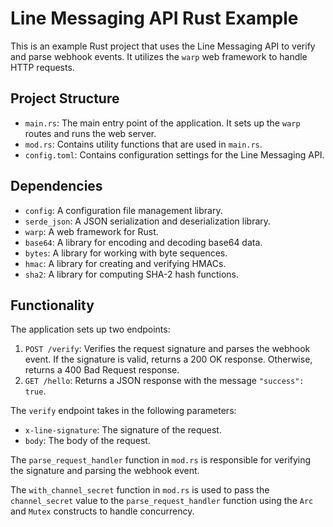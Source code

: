 # Line Messaging API Rust Example

This is an example Rust project that uses the Line Messaging API to verify and parse webhook events. It utilizes the `warp` web framework to handle HTTP requests.

## Project Structure

- `main.rs`: The main entry point of the application. It sets up the `warp` routes and runs the web server.
- `mod.rs`: Contains utility functions that are used in `main.rs`.
- `config.toml`: Contains configuration settings for the Line Messaging API.

## Dependencies

- `config`: A configuration file management library.
- `serde_json`: A JSON serialization and deserialization library.
- `warp`: A web framework for Rust.
- `base64`: A library for encoding and decoding base64 data.
- `bytes`: A library for working with byte sequences.
- `hmac`: A library for creating and verifying HMACs.
- `sha2`: A library for computing SHA-2 hash functions.

## Functionality

The application sets up two endpoints:

1. `POST /verify`: Verifies the request signature and parses the webhook event. If the signature is valid, returns a 200 OK response. Otherwise, returns a 400 Bad Request response.
2. `GET /hello`: Returns a JSON response with the message `"success": true`.

The `verify` endpoint takes in the following parameters:

- `x-line-signature`: The signature of the request.
- `body`: The body of the request.

The `parse_request_handler` function in `mod.rs` is responsible for verifying the signature and parsing the webhook event.

The `with_channel_secret` function in `mod.rs` is used to pass the `channel_secret` value to the `parse_request_handler` function using the `Arc` and `Mutex` constructs to handle concurrency.
